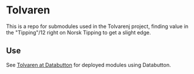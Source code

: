 # Tolvaren
This is a repo for submodules used in the Tolvarenj project, finding value in the "Tipping"/12 right on Norsk Tipping to get a slight edge.

## Use
See [Tolvaren at Databutton](https://next.databutton.com/v/arxjq50y) for deployed modules using Databutton.